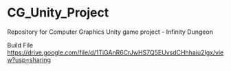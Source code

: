 # CG_Unity_Project
Repository for Computer Graphics Unity game project - Infinity Dungeon

Build File
https://drive.google.com/file/d/1TiGAnR6CrJwHS7Q5EUvsdCHhhaiu2Igx/view?usp=sharing

